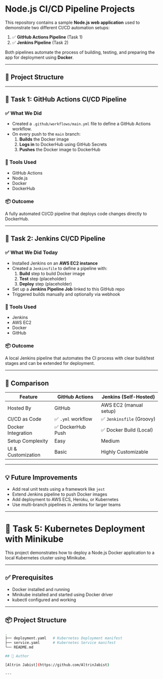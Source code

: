 # Node.js CI/CD Pipeline Projects

This repository contains a sample **Node.js web application** used to demonstrate two different CI/CD automation setups:

1. ✅ **GitHub Actions Pipeline** (Task 1)
2. ✅ **Jenkins Pipeline** (Task 2)

Both pipelines automate the process of building, testing, and preparing the app for deployment using **Docker**.

---

## 📁 Project Structure


---

## 🚀 Task 1: GitHub Actions CI/CD Pipeline

### ✅ What We Did

- Created a `.github/workflows/main.yml` file to define a GitHub Actions workflow.
- On every push to the `main` branch:
  1. **Builds** the Docker image
  2. **Logs in** to DockerHub using GitHub Secrets
  3. **Pushes** the Docker image to DockerHub

### 🧰 Tools Used

- GitHub Actions
- Node.js
- Docker
- DockerHub

### 📦 Outcome

A fully automated CI/CD pipeline that deploys code changes directly to DockerHub.

---

## 🚀 Task 2: Jenkins CI/CD Pipeline

### ✅ What We Did Today

- Installed Jenkins on an **AWS EC2 instance**
- Created a `Jenkinsfile` to define a pipeline with:
  1. **Build** step to build Docker image
  2. **Test** step (placeholder)
  3. **Deploy** step (placeholder)
- Set up a **Jenkins Pipeline Job** linked to this GitHub repo
- Triggered builds manually and optionally via webhook

### 🧰 Tools Used

- Jenkins
- AWS EC2
- Docker
- GitHub

### 📦 Outcome

A local Jenkins pipeline that automates the CI process with clear build/test stages and can be extended for deployment.

---

## 🔄 Comparison

| Feature            | GitHub Actions        | Jenkins (Self-Hosted)     |
|--------------------|------------------------|----------------------------|
| Hosted By          | GitHub                 | AWS EC2 (manual setup)     |
| CI/CD as Code      | ✅ `.yml` workflow     | ✅ `Jenkinsfile` (Groovy)   |
| Docker Integration | ✅ DockerHub Push      | ✅ Docker Build (Local)     |
| Setup Complexity   | Easy                   | Medium                     |
| UI & Customization | Basic                  | Highly Customizable        |

---

## 💡 Future Improvements

- Add real unit tests using a framework like `jest`
- Extend Jenkins pipeline to push Docker images
- Add deployment to AWS ECS, Heroku, or Kubernetes
- Use multi-branch pipelines in Jenkins for larger teams

---

# 🚀 Task 5: Kubernetes Deployment with Minikube

This project demonstrates how to deploy a Node.js Docker application to a local Kubernetes cluster using Minikube.

---

## ✅ Prerequisites

- Docker installed and running
- Minikube installed and started using Docker driver
- kubectl configured and working

---

## 📦 Project Structure

```bash
.
├── deployment.yaml   # Kubernetes Deployment manifest
├── service.yaml      # Kubernetes Service manifest
└── README.md

## 🙌 Author

[Altrin Jabist](https://github.com/AltrinJabist)

---

